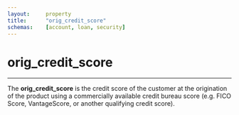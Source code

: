 ```yaml
---
layout:     property
title:      "orig_credit_score"
schemas:    [account, loan, security]
---
```


# orig_credit_score

---

The **orig_credit_score** is the credit score of the customer at the origination of the product using a commercially available credit bureau score (e.g. FICO Score, VantageScore, or another
qualifying credit score).